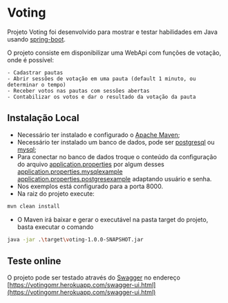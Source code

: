 # Voting
Projeto Voting foi desenvolvido para mostrar e testar habilidades em Java usando [spring-boot](https://spring.io/projects/spring-boot). 

O projeto consiste em disponibilizar uma WebApi com funções de votação, onde é possível:

    - Cadastrar pautas
    - Abrir sessões de votação em uma pauta (default 1 minuto, ou determinar o tempo)
    - Receber votos nas pautas com sessões abertas
    - Contabilizar os votos e dar o resultado da votação da pauta

## Instalação Local

- Necessário ter instalado e configurado o [Apache Maven](https://maven.apache.org/);
- Necessário ter instalado um banco de dados, pode ser [postgresql](https://www.postgresql.org/) ou [mysql](https://www.mysql.com/);
- Para conectar no banco de dados troque o conteúdo da configuração do arquivo [application.properties](https://github.com/osmar85/voting/blob/master/src/main/resources/application.properties) por algum desses 
[application.properties.mysqlexample](https://github.com/osmar85/voting/blob/master/src/main/resources/application.properties.mysqlexample)
[application.properties.postgresexample](https://github.com/osmar85/voting/blob/master/src/main/resources/application.properties.postgresexample) adaptando usuário e senha.
- Nos exemplos está configurado para a porta 8000.
- Na raiz do projeto execute:
```bash
mvn clean install
```
- O Maven irá baixar e gerar o executável na pasta target do projeto, basta executar o comando
```bash
java -jar .\target\voting-1.0.0-SNAPSHOT.jar
```


        

## Teste online


O projeto pode ser testado através do [Swagger](https://www.baeldung.com/swagger-2-documentation-for-spring-rest-api) no endereço [https://votingomr.herokuapp.com/swagger-ui.html](https://votingomr.herokuapp.com/swagger-ui.html) 
